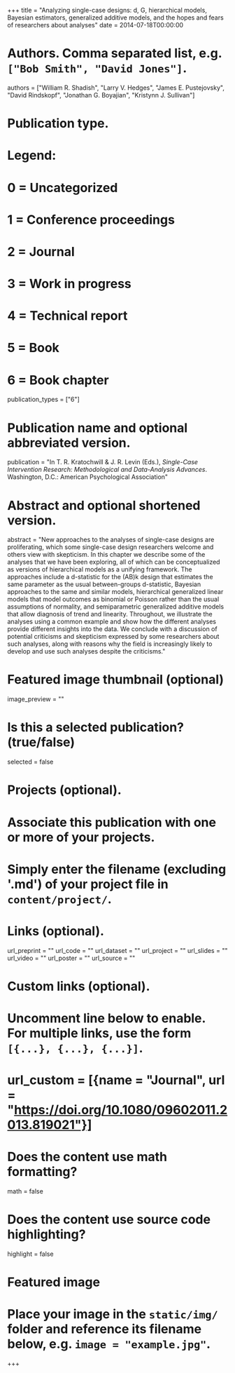 +++
title = "Analyzing single-case designs: d, G, hierarchical models, Bayesian estimators, generalized additive models, and the hopes and fears of researchers about analyses"
date = 2014-07-18T00:00:00

# Authors. Comma separated list, e.g. `["Bob Smith", "David Jones"]`.
authors = ["William R. Shadish", "Larry V. Hedges", "James E. Pustejovsky", "David Rindskopf", "Jonathan G. Boyajian", "Kristynn J. Sullivan"]

# Publication type.
# Legend:
# 0 = Uncategorized
# 1 = Conference proceedings
# 2 = Journal
# 3 = Work in progress
# 4 = Technical report
# 5 = Book
# 6 = Book chapter
publication_types = ["6"]

# Publication name and optional abbreviated version.
publication = "In T. R. Kratochwill & J. R. Levin (Eds.), _Single-Case Intervention Research: Methodological and Data-Analysis Advances_. Washington, D.C.: American Psychological Association"

# Abstract and optional shortened version.
abstract = "New approaches to the analyses of single-case designs are proliferating, which some single-case design researchers welcome and others view with skepticism. In this chapter we describe some of the analyses that we have been exploring, all of which can be conceptualized as versions of hierarchical models as a unifying framework. The approaches include a d-statistic for the (AB)k design that estimates the same parameter as the usual between-groups d-statistic, Bayesian approaches to the same and similar models, hierarchical generalized linear models that model outcomes as binomial or Poisson rather than the usual assumptions of normality, and semiparametric generalized additive models that allow diagnosis of trend and linearity. Throughout, we illustrate the analyses using a common example and show how the different analyses provide different insights into the data. We conclude with a discussion of potential criticisms and skepticism expressed by some researchers about such analyses, along with reasons why the field is increasingly likely to develop and use such analyses despite the criticisms."

# Featured image thumbnail (optional)
image_preview = ""

# Is this a selected publication? (true/false)
selected = false

# Projects (optional).
#   Associate this publication with one or more of your projects.
#   Simply enter the filename (excluding '.md') of your project file in `content/project/`.

# Links (optional).
url_preprint = ""
url_code = ""
url_dataset = ""
url_project = ""
url_slides = ""
url_video = ""
url_poster = ""
url_source = ""

# Custom links (optional).
#   Uncomment line below to enable. For multiple links, use the form `[{...}, {...}, {...}]`.
# url_custom = [{name = "Journal", url = "https://doi.org/10.1080/09602011.2013.819021"}]

# Does the content use math formatting?
math = false

# Does the content use source code highlighting?
highlight = false

# Featured image
# Place your image in the `static/img/` folder and reference its filename below, e.g. `image = "example.jpg"`.

+++
